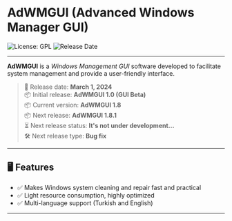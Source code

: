 # AdWMGUI (Advanced Windows Manager GUI)

![License: GPL](https://img.shields.io/badge/License-GPL-blue.svg)
![Release Date](https://img.shields.io/badge/Release%20Date-2024--03--01-brightgreen)

---

**AdWMGUI** is a *Windows Management GUI* software developed to facilitate system management and provide a user-friendly interface.  
> 📅 Release date: **March 1, 2024**   
> 📦 Initial release: **AdWMGUI 1.0 (GUI Beta)**   
> 📦 Current version: **AdWMGUI 1.8**   
> 📦 Next release: **AdWMGUI 1.8.1**   
> ⏳ Next release status: **It's not under development...**   
> 🛠️ Next release type: **Bug fix**

---

## 🖥️ Features

- ✅ Makes Windows system cleaning and repair fast and practical
- ✅ Light resource consumption, highly optimized
- ✅ Multi-language support (Turkish and English)

---
